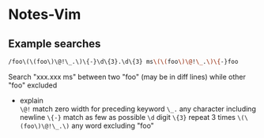 # Notes-Vim  

## Example searches
```bash
/foo\(\(foo\)\@!\_.\)\{-}\d\{3}.\d\{3} ms\(\(foo\)\@!\_.\)\{-}foo
```
Search "xxx.xxx ms" between two "foo" (may be in diff lines) while other "foo" excluded  
* explain  
  `\@!` match zero width for preceding keyword
  `\_.` any character including newline
  `\{-}` match as few as possible
  `\d` digit
  `\{3}` repeat 3 times
  `\(\(foo\)\@!\_.\)` any word excluding "foo"

